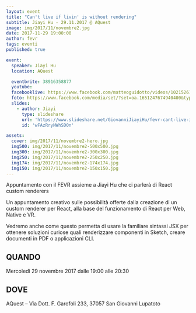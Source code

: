 ```yaml
---
layout: event
title: "Can't live if livin' is without rendering"
subtitle: Jiayi Hu - 29.11.2017 @ AQuest
image: img/2017/11/novembre2.jpg
date: 2017-11-29 19:00:00
author: fevr
tags: eventi
published: true

event:
  speaker: Jiayi Hu
  location: AQuest

  eventbrite: 38916358877
  youtube:
  facebooklive: https://www.facebook.com/matteoguidotto/videos/10215261402112238/
  foto: https://www.facebook.com/media/set/?set=oa.1651247674940400&type=3
  slides:
    - author: Jiayi
      type: slideshare
      url: 'https://www.slideshare.net/GiovanniJiayiHu/fevr-cant-live-if-livin-is-without-rendering'
      id: 'wFAzRryNWhSD0n'

assets:
  cover: img/2017/11/novembre2-hero.jpg
  img500: img/2017/11/novembre2-500x500.jpg
  img300: img/2017/11/novembre2-300x300.jpg
  img250: img/2017/11/novembre2-250x250.jpg
  img174: img/2017/11/novembre2-174x174.jpg
  img150: img/2017/11/novembre2-150x150.jpg
---
```


Appuntamento con il FEVR assieme a Jiayi Hu che ci parlerà di React custom renderers

Un appuntamento creativo sulle possibilità offerte dalla creazione di un custom renderer per React,
alla base del funzionamento di React per Web, Native e VR.

Vedremo anche come questo permetta di usare la familiare sintassi JSX per ottenere soluzioni
curiose quali renderizzare componenti in Sketch, creare documenti in PDF o applicazioni CLI.

## QUANDO

Mercoledì 29 novembre 2017 dalle 19:00 alle 20:30

## DOVE

AQuest – Via Dott. F. Garofoli 233, 37057 San Giovanni Lupatoto
